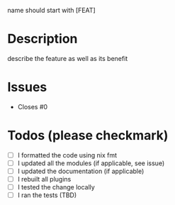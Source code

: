name should start with \[FEAT\]

# Description
 describe the feature as well as its benefit

# Issues
- Closes #0

# Todos (please checkmark)
- [ ] I formatted the code using nix fmt
- [ ] I updated all the modules (if applicable, see issue)
- [ ] I updated the documentation (if applicable)
- [ ] I rebuilt all plugins
- [ ] I tested the change locally
- [ ] I ran the tests (TBD)
